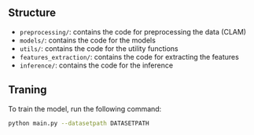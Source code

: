 ## Structure
- `preprocessing/`: contains the code for preprocessing the data (CLAM)
- `models/`: contains the code for the models
- `utils/`: contains the code for the utility functions
- `features_extraction/`: contains the code for extracting the features
- `inference/`: contains the code for the inference


## Traning
To train the model, run the following command:
```bash
python main.py --datasetpath DATASETPATH
```
